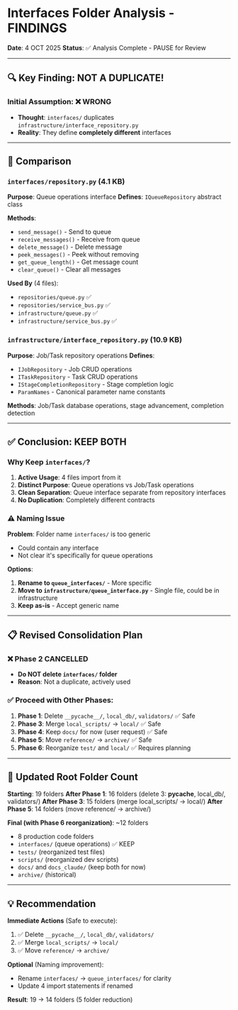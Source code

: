 # Interfaces Folder Analysis - FINDINGS

**Date**: 4 OCT 2025
**Status**: ✅ Analysis Complete - PAUSE for Review

---

## 🔍 Key Finding: NOT A DUPLICATE!

### Initial Assumption: ❌ WRONG
- **Thought**: `interfaces/` duplicates `infrastructure/interface_repository.py`
- **Reality**: They define **completely different** interfaces

---

## 📂 Comparison

### `interfaces/repository.py` (4.1 KB)
**Purpose**: Queue operations interface
**Defines**: `IQueueRepository` abstract class

**Methods**:
- `send_message()` - Send to queue
- `receive_messages()` - Receive from queue
- `delete_message()` - Delete message
- `peek_messages()` - Peek without removing
- `get_queue_length()` - Get message count
- `clear_queue()` - Clear all messages

**Used By** (4 files):
- `repositories/queue.py` ✅
- `repositories/service_bus.py` ✅
- `infrastructure/queue.py` ✅
- `infrastructure/service_bus.py` ✅

### `infrastructure/interface_repository.py` (10.9 KB)
**Purpose**: Job/Task repository operations
**Defines**:
- `IJobRepository` - Job CRUD operations
- `ITaskRepository` - Task CRUD operations
- `IStageCompletionRepository` - Stage completion logic
- `ParamNames` - Canonical parameter name constants

**Methods**: Job/Task database operations, stage advancement, completion detection

---

## ✅ Conclusion: KEEP BOTH

### Why Keep `interfaces/`?
1. **Active Usage**: 4 files import from it
2. **Distinct Purpose**: Queue operations vs Job/Task operations
3. **Clean Separation**: Queue interface separate from repository interfaces
4. **No Duplication**: Completely different contracts

### ⚠️ Naming Issue
**Problem**: Folder name `interfaces/` is too generic
- Could contain any interface
- Not clear it's specifically for queue operations

**Options**:
1. **Rename to `queue_interfaces/`** - More specific
2. **Move to `infrastructure/queue_interface.py`** - Single file, could be in infrastructure
3. **Keep as-is** - Accept generic name

---

## 📋 Revised Consolidation Plan

### ❌ Phase 2 CANCELLED
- **Do NOT delete `interfaces/` folder**
- **Reason**: Not a duplicate, actively used

### ✅ Proceed with Other Phases:
1. **Phase 1**: Delete `__pycache__/`, `local_db/`, `validators/` ✅ Safe
2. **Phase 3**: Merge `local_scripts/` → `local/` ✅ Safe
3. **Phase 4**: Keep `docs/` for now (user request) ✅ Safe
4. **Phase 5**: Move `reference/` → `archive/` ✅ Safe
5. **Phase 6**: Reorganize `test/` and `local/` ✅ Requires planning

---

## 🎯 Updated Root Folder Count

**Starting**: 19 folders
**After Phase 1**: 16 folders (delete 3: __pycache__, local_db/, validators/)
**After Phase 3**: 15 folders (merge local_scripts/ → local/)
**After Phase 5**: 14 folders (move reference/ → archive/)

**Final (with Phase 6 reorganization)**: ~12 folders
- 8 production code folders
- `interfaces/` (queue operations) ✅ KEEP
- `tests/` (reorganized test files)
- `scripts/` (reorganized dev scripts)
- `docs/` and `docs_claude/` (keep both for now)
- `archive/` (historical)

---

## 💡 Recommendation

**Immediate Actions** (Safe to execute):
1. ✅ Delete `__pycache__/`, `local_db/`, `validators/`
2. ✅ Merge `local_scripts/` → `local/`
3. ✅ Move `reference/` → `archive/`

**Optional** (Naming improvement):
- Rename `interfaces/` → `queue_interfaces/` for clarity
- Update 4 import statements if renamed

**Result**: 19 → 14 folders (5 folder reduction)
